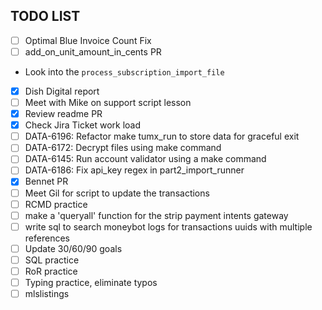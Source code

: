 ## TODO LIST
- [ ] Optimal Blue Invoice Count Fix
- [ ] add_on_unit_amount_in_cents PR
* Look into the `process_subscription_import_file`
- [x] Dish Digital report
- [ ] Meet with Mike on support script lesson
- [x] Review readme PR
- [x] Check Jira Ticket work load
- [ ] DATA-6196: Refactor make tumx_run to store data for graceful exit
- [ ] DATA-6172: Decrypt files using make command
- [ ] DATA-6145: Run account validator using a make command
- [ ] DATA-6186: Fix api_key regex in part2_import_runner
- [x] Bennet PR
- [ ] Meet Gil for script to update the transactions
- [ ] RCMD practice
- [ ] make a 'queryall' function for the strip payment intents gateway
- [ ] write sql to search moneybot logs for transactions uuids with multiple references
- [ ] Update 30/60/90 goals
- [ ] SQL practice
- [ ] RoR practice
- [ ] Typing practice, eliminate typos
- [ ] mlslistings